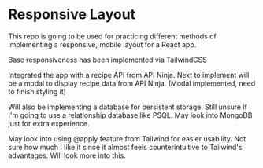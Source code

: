 # Responsive Layout

This repo is going to be used for practicing different methods of implementing a responsive, mobile layout for a React app.

Base responsiveness has been implemented via TailwindCSS

Integrated the app with a recipe API from API Ninja. Next to implement will be a modal to display recipe data from API Ninja. (Modal implemented, need to finish styling it)

Will also be implementing a database for persistent storage. Still unsure if I'm going to use a relationship database like PSQL. May look into MongoDB just for extra experience.

May look into using @apply feature from Tailwind for easier usability. Not sure how much I like it since it almost feels counterintuitive to Tailwind's advantages. Will look more into this.
